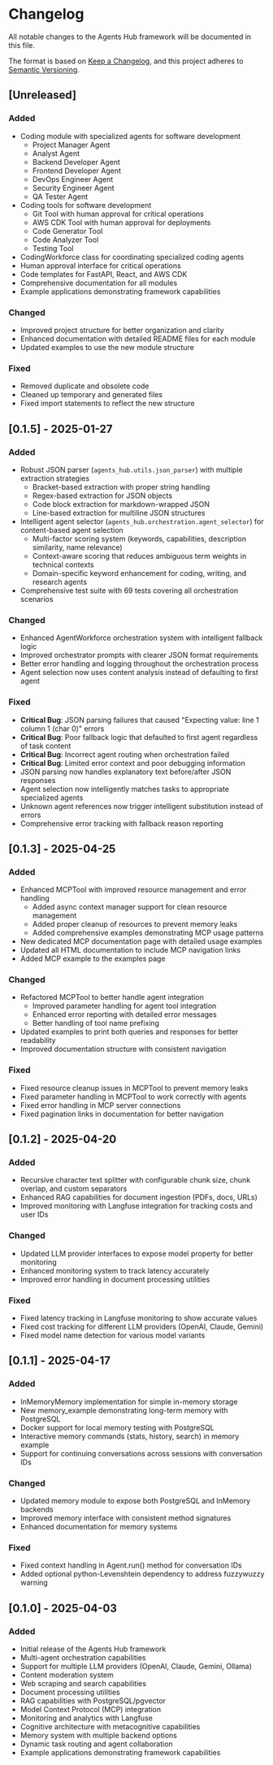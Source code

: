 # Changelog

All notable changes to the Agents Hub framework will be documented in this file.

The format is based on [Keep a Changelog](https://keepachangelog.com/en/1.0.0/),
and this project adheres to [Semantic Versioning](https://semver.org/spec/v2.0.0.html).

## [Unreleased]

### Added
- Coding module with specialized agents for software development
  - Project Manager Agent
  - Analyst Agent
  - Backend Developer Agent
  - Frontend Developer Agent
  - DevOps Engineer Agent
  - Security Engineer Agent
  - QA Tester Agent
- Coding tools for software development
  - Git Tool with human approval for critical operations
  - AWS CDK Tool with human approval for deployments
  - Code Generator Tool
  - Code Analyzer Tool
  - Testing Tool
- CodingWorkforce class for coordinating specialized coding agents
- Human approval interface for critical operations
- Code templates for FastAPI, React, and AWS CDK
- Comprehensive documentation for all modules
- Example applications demonstrating framework capabilities

### Changed
- Improved project structure for better organization and clarity
- Enhanced documentation with detailed README files for each module
- Updated examples to use the new module structure

### Fixed
- Removed duplicate and obsolete code
- Cleaned up temporary and generated files
- Fixed import statements to reflect the new structure

## [0.1.5] - 2025-01-27

### Added
- Robust JSON parser (`agents_hub.utils.json_parser`) with multiple extraction strategies
  - Bracket-based extraction with proper string handling
  - Regex-based extraction for JSON objects
  - Code block extraction for markdown-wrapped JSON
  - Line-based extraction for multiline JSON structures
- Intelligent agent selector (`agents_hub.orchestration.agent_selector`) for content-based agent selection
  - Multi-factor scoring system (keywords, capabilities, description similarity, name relevance)
  - Context-aware scoring that reduces ambiguous term weights in technical contexts
  - Domain-specific keyword enhancement for coding, writing, and research agents
- Comprehensive test suite with 69 tests covering all orchestration scenarios

### Changed
- Enhanced AgentWorkforce orchestration system with intelligent fallback logic
- Improved orchestrator prompts with clearer JSON format requirements
- Better error handling and logging throughout the orchestration process
- Agent selection now uses content analysis instead of defaulting to first agent

### Fixed
- **Critical Bug**: JSON parsing failures that caused "Expecting value: line 1 column 1 (char 0)" errors
- **Critical Bug**: Poor fallback logic that defaulted to first agent regardless of task content
- **Critical Bug**: Incorrect agent routing when orchestration failed
- **Critical Bug**: Limited error context and poor debugging information
- JSON parsing now handles explanatory text before/after JSON responses
- Agent selection now intelligently matches tasks to appropriate specialized agents
- Unknown agent references now trigger intelligent substitution instead of errors
- Comprehensive error tracking with fallback reason reporting

## [0.1.3] - 2025-04-25

### Added
- Enhanced MCPTool with improved resource management and error handling
  - Added async context manager support for clean resource management
  - Added proper cleanup of resources to prevent memory leaks
  - Added comprehensive examples demonstrating MCP usage patterns
- New dedicated MCP documentation page with detailed usage examples
- Updated all HTML documentation to include MCP navigation links
- Added MCP example to the examples page

### Changed
- Refactored MCPTool to better handle agent integration
  - Improved parameter handling for agent tool integration
  - Enhanced error reporting with detailed error messages
  - Better handling of tool name prefixing
- Updated examples to print both queries and responses for better readability
- Improved documentation structure with consistent navigation

### Fixed
- Fixed resource cleanup issues in MCPTool to prevent memory leaks
- Fixed parameter handling in MCPTool to work correctly with agents
- Fixed error handling in MCP server connections
- Fixed pagination links in documentation for better navigation

## [0.1.2] - 2025-04-20

### Added
- Recursive character text splitter with configurable chunk size, chunk overlap, and custom separators
- Enhanced RAG capabilities for document ingestion (PDFs, docs, URLs)
- Improved monitoring with Langfuse integration for tracking costs and user IDs

### Changed
- Updated LLM provider interfaces to expose model property for better monitoring
- Enhanced monitoring system to track latency accurately
- Improved error handling in document processing utilities

### Fixed
- Fixed latency tracking in Langfuse monitoring to show accurate values
- Fixed cost tracking for different LLM providers (OpenAI, Claude, Gemini)
- Fixed model name detection for various model variants

## [0.1.1] - 2025-04-17

### Added
- InMemoryMemory implementation for simple in-memory storage
- New memory_example demonstrating long-term memory with PostgreSQL
- Docker support for local memory testing with PostgreSQL
- Interactive memory commands (stats, history, search) in memory example
- Support for continuing conversations across sessions with conversation IDs

### Changed
- Updated memory module to expose both PostgreSQL and InMemory backends
- Improved memory interface with consistent method signatures
- Enhanced documentation for memory systems

### Fixed
- Fixed context handling in Agent.run() method for conversation IDs
- Added optional python-Levenshtein dependency to address fuzzywuzzy warning

## [0.1.0] - 2025-04-03

### Added
- Initial release of the Agents Hub framework
- Multi-agent orchestration capabilities
- Support for multiple LLM providers (OpenAI, Claude, Gemini, Ollama)
- Content moderation system
- Web scraping and search capabilities
- Document processing utilities
- RAG capabilities with PostgreSQL/pgvector
- Model Context Protocol (MCP) integration
- Monitoring and analytics with Langfuse
- Cognitive architecture with metacognitive capabilities
- Memory system with multiple backend options
- Dynamic task routing and agent collaboration
- Example applications demonstrating framework capabilities
